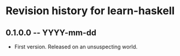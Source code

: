 # Revision history for learn-haskell

## 0.1.0.0 -- YYYY-mm-dd

* First version. Released on an unsuspecting world.
